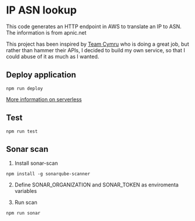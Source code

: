 # IP ASN lookup
This code generates an HTTP endpoint in AWS to translate an IP to ASN.
The information is from apnic.net

This project has been inspired by [Team Cymru](http://www.team-cymru.org/) who is doing a great job, but rather than hammer their APIs, I decided to build my own service, so that I could abuse of it as much as I wanted.

## Deploy application
```
npm run deploy
```
[More information on serverless](https://serverless.com/framework/docs/providers/aws/guide/deploying/)

## Test
```
npm run test
```

## Sonar scan
1) Install sonar-scan
```
npm install -g sonarqube-scanner
```

2) Define SONAR_ORGANIZATION and SONAR_TOKEN as enviromenta variables

3) Run scan
```
npm run sonar
```